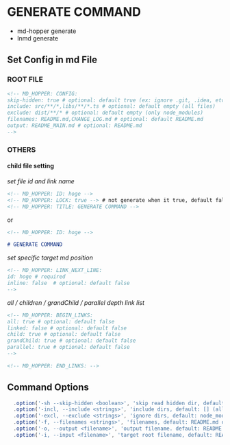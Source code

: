 <!-- MD_HOPPER: ID: generate-command -->
<!-- MD_HOPPER: LOCK: true -->

# GENERATE COMMAND

- md-hopper generate
- lnmd generate

## Set Config in md File

### ROOT FILE

```markdown
<!-- MD_HOPPER: CONFIG:
skip-hidden: true # optional: default true (ex: ignore .git, .idea, etc)
include: src/**/*,libs/**/*.ts # optional: default empty (all files)
exclude: dist/**/* # optional: default empty (only node_modules)
filenames: README.md,CHANGE_LOG.md # optional: default README.md
output: README_MAIN.md # optional: README.md
-->
```

### OTHERS

#### child file setting

_set file id and link name_

```markdown
<!-- MD_HOPPER: ID: hoge -->
<!-- MD_HOPPER: LOCK: true --> # not generate when it true, default false
<!-- MD_HOPPER: TITLE: GENERATE COMMAND -->
```

or

```markdown
<!-- MD_HOPPER: ID: hoge -->

# GENERATE COMMAND
```

_set specific target md position_

```markdown
<!-- MD_HOPPER: LINK_NEXT_LINE:
id: hoge # required
inline: false  # optional: default false
-->
```

_all / children / grandChild / parallel depth link list_

```markdown
<!-- MD_HOPPER: BEGIN_LINKS:
all: true # optional: default false
linked: false # optional: default false
child: true # optional: default false
grandChild: true # optional: default false
parallel: true # optional: default false
-->

<!-- MD_HOPPER: END_LINKS: -->
```

## Command Options

```js
  .option('-sh --skip-hidden <boolean>', 'skip read hidden dir, default: true')
  .option('-incl, --include <strings>', 'include dirs, default: [] (all files)')
  .option('-excl, --exclude <strings>', 'ignore dirs, default: node_modules only')
  .option('-f, --filenames <strings>', 'filenames, default: README.md only')
  .option('-o, --output <filename>', 'output filename. default: README.md (replace)')
  .option('-i, --input <filename>', 'target root filename, default: README.md')
```

<!-- MD_HOPPER: BEGIN_DEFINE_LINKS: -->

<!-- MD_HOPPER: END_DEFINE_LINKS: -->
